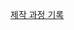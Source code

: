 [제작 과정 기록](https://www.figma.com/file/3591e19MBdICgELA7jTY9Q/Untitled?type=whiteboard&node-id=0-1&t=prTCWFrdPSLbqDTe-0)
